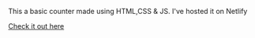 This a basic counter made using HTML,CSS & JS. I've hosted it on Netlify

[Check it out here](https://christmasscounter.netlify.app/)

